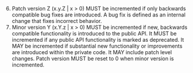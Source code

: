 6. Patch version Z (x.y.Z | x > 0) MUST be incremented if only backwards compatible bug fixes are introduced. A bug fix is defined as an internal change that fixes incorrect behavior.
7. Minor version Y (x.Y.z | x > 0) MUST be incremented if new, backwards compatible functionality is introduced to the public API. It MUST be incremented if any public API functionality is marked as deprecated. It MAY be incremented if substantial new functionality or improvements are introduced within the private code. It MAY include patch level changes. Patch version MUST be reset to 0 when minor version is incremented.
